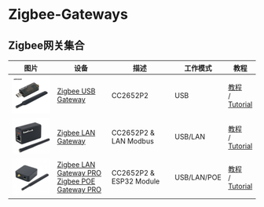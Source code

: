 # Zigbee-Gateways

## Zigbee网关集合
| 图片 | 设备 | 描述 | 工作模式 | 教程 |
| ---- | ---- | ---- | ---- | ---- |
| <img src="img/Zigbee-Gateway-USB.jpg" alt="USB-gateway" width="200"/> | [Zigbee USB Gateway](https://www.aliexpress.us/item/3256803441836847.html) | CC2652P2 | USB | [教程](wiki/Zigbee-Gateway-USB.md) <br>\/<br>[Tutorial](https://docs.google.com/document/d/1SMBQe_rETFeiTMvBTStlJ_jJLYbEvRIU/edit?usp=share_link&ouid=117637034512906927756&rtpof=true&sd=true) |
| <img src="img/Zigbee-Gateway-LAN.jpg" alt="LAN-gateway" width="200"/> | [Zigbee LAN Gateway](https://www.amazon.de/gp/product/B0BMLN58KV) | CC2652P2 & LAN Modbus | USB/LAN| [教程](wiki/Zigbee-Gateway-LAN.md)<br>\/<br>[Tutorial](https://docs.google.com/document/d/13qe-V-9nVCkFFYsOu7YKa58MLR82wJHC/edit?usp=share_link&ouid=117637034512906927756&rtpof=true&sd=true)  |
| <img src="img/Zigbee-Gateway-LAN-PRO.jpg" alt="LAN or POE-gateway" width="200"/> | [Zigbee LAN Gateway PRO](https://www.aliexpress.us/item/3256804557892073.html)<br>[Zigbee POE Gateway PRO](https://www.amazon.de/gp/product/B0BMPVKT62) | CC2652P2 & ESP32 Module | USB/LAN/POE | [教程](wiki/Zigbee-Gateway-LAN-PRO.md) <br>\/<br>[Tutorial](https://docs.google.com/document/d/1jTb5zv91QcaXOcuIfqH5Ss0eCGM6MlBZ/edit?usp=share_link&ouid=117637034512906927756&rtpof=true&sd=true) |
